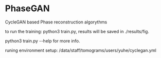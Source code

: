 # PhaseGAN
CycleGAN based Phase reconstruction algorythms

to run the training: python3 train.py, results will be saved in ./results/fig. 

python3 train.py --help for more info.

runing environment setup: /data/staff/tomograms/users/yuhe/cyclegan.yml

